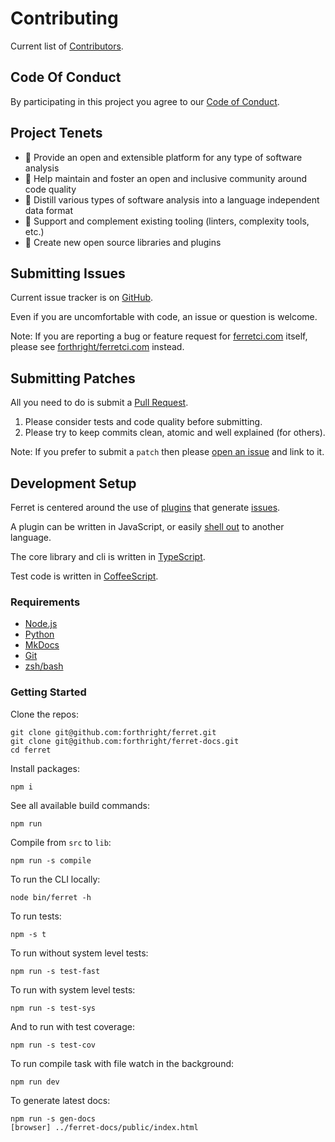 # Contributing

Current list of [Contributors](https://github.com/forthright/ferret/graphs/contributors).

## Code Of Conduct

By participating in this project you agree to our [Code of Conduct](CODE_OF_CONDUCT.md).

## Project Tenets

* :rainbow: Provide an open and extensible platform for any type of software analysis
* :seedling: Help maintain and foster an open and inclusive community around code quality
* :vhs: Distill various types of software analysis into a language independent
data format
* :tada: Support and complement existing tooling (linters, complexity tools, etc.)
* :nut_and_bolt: Create new open source libraries and plugins

## Submitting Issues

Current issue tracker is on [GitHub](https://github.com/forthright/ferret/issues).

Even if you are uncomfortable with code, an issue or question is welcome.

Note: If you are reporting a bug or feature request
for [ferretci.com](https://ferretci.com) itself, please see [forthright/ferretci.com](https://github.com/forthright/ferretci.com) instead.

## Submitting Patches

All you need to do is submit a [Pull Request](https://github.com/forthright/ferret/pulls).

1. Please consider tests and code quality before submitting.
2. Please try to keep commits clean, atomic and well explained (for others).

Note: If you prefer to submit a `patch` then please [open an issue](https://github.com/forthright/ferret/issues/new) and link to it.

## Development Setup

Ferret is centered around the use of [plugins](https://docs.ferretci.com/#creating-a-plugin) that generate [issues](https://docs.ferretci.com/interfaces/_src__types_index_d_.ferret.issue.html).

A plugin can be written in JavaScript, or easily [shell out](https://docs.ferretci.com/#writing-non-javascript-plugins) to another language.

The core library and cli is written in [TypeScript](http://www.typescriptlang.org).

Test code is written in [CoffeeScript](http://coffeescript.org).

### Requirements

* [Node.js]()
* [Python]()
* [MkDocs]()
* [Git]()
* [zsh/bash](http://zsh.sourceforge.net)

### Getting Started

Clone the repos:

    git clone git@github.com:forthright/ferret.git
    git clone git@github.com:forthright/ferret-docs.git
    cd ferret

Install packages:

    npm i

See all available build commands:

    npm run

Compile from `src` to `lib`:

    npm run -s compile

To run the CLI locally:

    node bin/ferret -h

To run tests:

    npm -s t

To run without system level tests:

    npm run -s test-fast

To run with system level tests:

    npm run -s test-sys

And to run with test coverage:

    npm run -s test-cov

To run compile task with file watch in the background:

    npm run dev

To generate latest docs:

    npm run -s gen-docs
    [browser] ../ferret-docs/public/index.html
